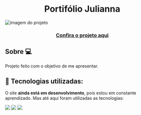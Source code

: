 <h1 align="center"">Portifólio Julianna </h1>

![imagem do projeto](https://github.com/JuliannaFernandes/portifolio/assets/110785939/f072b8f8-c8db-457f-9f54-71179ad84440)

<h3 align="center"><a href="https://juliannafernandes.vercel.app/" target="_blank">Confira o projeto aqui</a></h2>



## Sobre 💻

Projeto feito com o objetivo de me apresentar.

## 🧠 Tecnologias utilizadas:

O site **ainda está em desenvolvimento**, pois estou em constante aprendizado. Mas até aqui foram utilizadas as tecnologias:

<div>
    <img src="https://img.shields.io/badge/HTML5-E34F26?style=for-the-badge&logo=html5&logoColor=white" />
    <img src="https://img.shields.io/badge/CSS3-1572B6?style=for-the-badge&logo=css3&logoColor=white" />
    <img src="https://img.shields.io/badge/JavaScript-F7DF1E?style=for-the-badge&logo=javascript&logoColor=black" />
</div>
